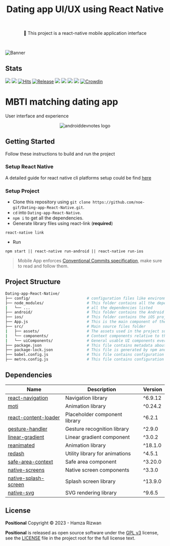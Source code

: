 <h1 align="center">Dating app UI/UX using React Native</h1></br>

<p align="center">
📱 This project is a react-native mobile application interface
</p>
<br>

![Banner](https://cdn.discordapp.com/attachments/1091185439815245874/1102924123207901255/Sans_titre.png)

## Stats

![](https://img.shields.io/tokei/lines/noe-gif/Dating-app-React-Native?color=orange&label=Total%20Lines&logo=kotlin&logoColor=white)
[![](https://img.shields.io/github/downloads/noe-gif/Dating-app-React-Native/total?color=orange&label=Total%20Downloads%20(GitHub)&logo=github&logoColor=white)](https://tooomm.github.io/github-release-stats/?username=noe-gif&repository=Dating-app-React-Native)
[![Hits](https://hits.seeyoufarm.com/api/count/incr/badge.svg?url=https%3A%2F%2Fgithub.com%2Fnoe-gif%2FDating-app-React-Native&count_bg=%239A3DC8&title_bg=%23555555&icon=tencentweibo.svg&icon_color=%23E7E7E7&title=Total+Visits&edge_flat=false)](https://hits.seeyoufarm.com)
[![Release](https://img.shields.io/github/v/release/noe-gif/Dating-app-React-Native?color=52be80&label=Release)](https://github.com/noe-gif/Dating-app-React-Native/releases)
![](https://img.shields.io/github/languages/count/noe-gif/Dating-app-React-Native?color=white&label=Languages)
![](https://img.shields.io/github/license/noe-gif/Dating-app-React-Native?color=red&label=License)
![](https://img.shields.io/badge/Minimum%20SDK-23%20(Marshmallow)-839192?logo=android&logoColor=white)
![](https://img.shields.io/badge/Target%20SDK-33%20(Android%2013)-566573?logo=android&logoColor=white)
[![Crowdin](https://badges.crowdin.net/inure/localized.svg)](https://crowdin.com/project/inure)

# MBTI matching dating app

User interface and experience

<p align="center">
<img src="assets/lv_0_20230502125528.gif" alt="androiddevnotes logo"></img>
</p>

## Getting Started

Follow these instructions to build and run the project

### Setup React Native

A detailed guide for react native cli platforms setup could be find [here](https://reactnative.dev/docs/environment-setup)

### Setup Project

- Clone this repository using `git clone https://github.com/noe-gif/Dating-app-React-Native.git`.
- `cd` into `Dating-app-React-Native`.
- `npm i` to get all the dependencies.
- Generate library files using react-link (**required**) 
```
react-native link
```
- Run
```
npm start || react-native run-android || react-native run-ios
```
> Mobile App enforces [Conventional Commits specification](https://www.conventionalcommits.org/en/v1.0.0/), make sure to read and follow them.

## Project Structure

```bash
Dating-app-React-Native/
├── config/                         # configuration files like environment_config
├── node_modules/                   # This folder contains all the dependencies that the project requires, including React Native itself.
|   └── ...                         # all the dependencies listed
├── android/                        # This folder contains the Android project files, including Gradle build files, Java source code, and XML layout files.
├── ios/                            # This folder contains the iOS project files, including Xcode project files, Objective-C and Swift source code files.
├── App.js                          # This is the main component of the React Native app and is responsible for rendering the UI.
├── src/                            # Main source files folder
|   ├── assets/                     # The assets used in the project such as pngs / svgs..
|   └── components/                 # Context components relative to the app itself
|   └── uiComponents/               # General usable UI components everywhere through the app such as headers, drawers,..
├── package.json                    # This file contains metadata about the project, including the project name, version, and dependencies.
├── package-lock.json               # This file is generated by npm and ensures that the project's dependencies are installed in a consistent manner.
├── babel.config.js                 # This file contains configuration for the Babel transpiler
├── metro.config.js                 # This file contains configuration for the Metro bundler
```

## Dependencies

| Name                   | Description                                  | Version                    |
| ---------------------- | -------------------------------------------- | -------------------------- |
| [react-navigation]     | Navigation library                           | ^6.9.12                    |
| [moti]                 | Animation library                            | ^0.24.2                    |
| [react-content-loader] | Placeholder component library                | ^6.2.1                     |
| [gesture-handler]      | Gesture recognition library                  | ^2.9.0                     |
| [linear-gradient]      | Linear gradient component                    | ^3.0.2                     |
| [reanimated]           | Animation library                            | ^18.1.0                    |
| [redash]               | Utility library for animations               | ^4.5.1                     |
| [safe-area-context]    | Safe area component                          | ^3.20.0                    |
| [native-screens]       | Native screen components                     | ^3.3.0                     |
| [native-splash-screen] | Splash screen library                        | ^13.9.0                    |
| [native-svg]           | SVG rendering library                        | ^9.6.5                     |

## License

**Positional** Copyright © 2023 - Hamza Rizwan

**Positional** is released as open source software under
the [GPL v3](https://opensource.org/licenses/gpl-3.0.html)
license, see the [LICENSE](./LICENSE) file in the project root for the full license text.

[react-navigation]: https://reactnavigation.org/docs/getting-started/
[moti]: https://moti.fyi/
[react-content-loader]: https://www.npmjs.com/package/react-content-loader
[gesture-handler]: https://www.npmjs.com/package/react-native-gesture-handler
[linear-gradient]: https://github.com/react-native-linear-gradient/react-native-linear-gradient
[reanimated]: https://docs.swmansion.com/react-native-reanimated/
[redash]: https://www.npmjs.com/package/redash
[safe-area-context]: https://www.npmjs.com/package/react-native-safe-area-context
[native-screens]: https://www.npmjs.com/package/react-native-screens
[native-splash-screen]: https://www.npmjs.com/package/react-native-splash-screen
[native-svg]: https://www.npmjs.com/package/react-native-svg


[tutorial]: assets/lv_0_20230502125528.gif
